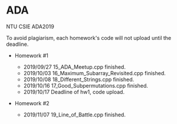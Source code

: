 # ADA

NTU CSIE ADA2019

To avoid plagiarism, each homework's code will not upload until the deadline.

* Homework #1
  * 2019/09/27 15_ADA_Meetup.cpp finished.
  * 2019/10/03 16_Maximum_Subarray_Revisited.cpp finished.
  * 2019/10/08 18_Different_Strings.cpp finished.
  * 2019/10/16 17_Good_Subpermutations.cpp finished.
  * 2019/10/17 Deadline of hw1, code upload.

* Homework #2
  * 2019/11/07 19_Line_of_Battle.cpp finished.
